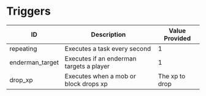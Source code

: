 # Triggers
| ID              | Description                              | Value Provided |
|-----------------|------------------------------------------|----------------|
| repeating       | Executes a task every second             | 1              |
| enderman_target | Executes if an enderman targets a player | 1              |
| drop_xp         | Executes when a mob or block drops xp    | The xp to drop |

